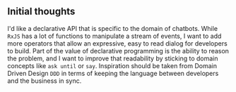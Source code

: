 ## Initial thoughts

I'd like a declarative API that is specific to the domain of chatbots. While `RxJS` has a lot of functions to manipulate a stream of events, I want to add more operators that allow an expressive, easy to read dialog for developers to build. Part of the value of declarative programming is the ability to reason the problem, and I want to improve that readability by sticking to domain concepts like `ask until` or `say`. Inspiration should be taken from Domain Driven Design `DDD` in terms of keeping the language between developers and the business in sync.
